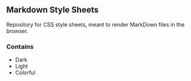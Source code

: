 ## Markdown Style Sheets

Repository for CSS style sheets, meant to render MarkDown files in the browser.

### Contains
* Dark
* Light
* Colorful
